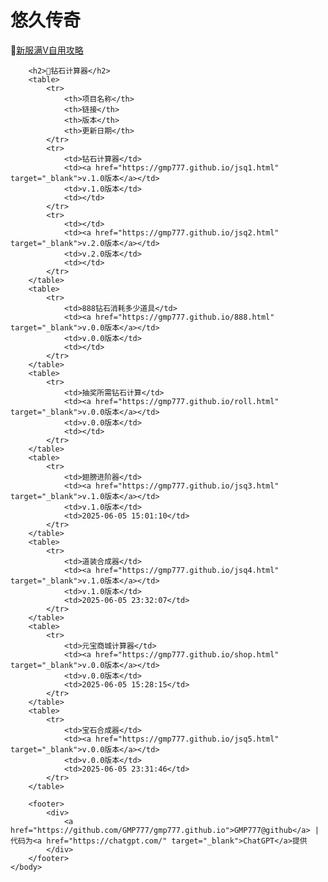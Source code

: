 <html lang="zh-CN">
    <head>
        <meta charset="UTF-8">
        <style>
            footer {
                text-align: center;
                font-size: 14px;
                padding: 15px 10px;
                background-color: #f8f8f8;
                color: #333;
                border-top: 1px solid #ddd;
                margin-top: 40px;
            }
            footer a {
                color: #007aff; /* iPhone蓝色链接风格 */
                text-decoration: none;
                margin: 0 5px;
            }
            footer a:hover {
                text-decoration: underline;
            }
            table {
                width: 100%;
                border-collapse: collapse;
                margin-top: 20px;
            }
            table, th, td {
                border: 1px solid #ddd;
            }
            th, td {
                padding: 10px;
                text-align: left;
            }
            th {
                background-color: #f4f4f4;
            }
        </style>
    </head>
    <body>
        <h1>悠久传奇</h1>
        <p>📖<a href="https://github.com/GMP777/gmp777.github.io/wiki/%E6%82%A0%E4%B9%85%E4%BC%A0%E5%A5%87%E6%96%B0%E6%9C%8D%E6%BB%A1V" target="_blank">新服满V自用攻略</a></p>
        
        <h2>💎钻石计算器</h2>
        <table>
            <tr>
                <th>项目名称</th>
                <th>链接</th>
                <th>版本</th>
                <th>更新日期</th>
            </tr>
            <tr>
                <td>钻石计算器</td>
                <td><a href="https://gmp777.github.io/jsq1.html" target="_blank">v.1.0版本</a></td>
                <td>v.1.0版本</td>
                <td></td>
            </tr>
            <tr>
                <td></td>
                <td><a href="https://gmp777.github.io/jsq2.html" target="_blank">v.2.0版本</a></td>
                <td>v.2.0版本</td>
                <td></td>
            </tr>
        </table>
        <table>
            <tr>
                <td>888钻石消耗多少道具</td>
                <td><a href="https://gmp777.github.io/888.html" target="_blank">v.0.0版本</a></td>
                <td>v.0.0版本</td>
                <td></td>
            </tr>
        </table>
        <table>
            <tr>
                <td>抽奖所需钻石计算</td>
                <td><a href="https://gmp777.github.io/roll.html" target="_blank">v.0.0版本</a></td>
                <td>v.0.0版本</td>
                <td></td>
            </tr>
        </table>
        <table>
            <tr>
                <td>翅膀进阶器</td>
                <td><a href="https://gmp777.github.io/jsq3.html" target="_blank">v.1.0版本</a></td>
                <td>v.1.0版本</td>
                <td>2025-06-05 15:01:10</td>
            </tr>
        </table>
        <table>
            <tr>
                <td>道装合成器</td>
                <td><a href="https://gmp777.github.io/jsq4.html" target="_blank">v.1.0版本</a></td>
                <td>v.1.0版本</td>
                <td>2025-06-05 23:32:07</td>
            </tr>
        </table>
        <table>
            <tr>
                <td>元宝商城计算器</td>
                <td><a href="https://gmp777.github.io/shop.html" target="_blank">v.0.0版本</a></td>
                <td>v.0.0版本</td>
                <td>2025-06-05 15:28:15</td>
            </tr>
        </table>
        <table>
            <tr>
                <td>宝石合成器</td>
                <td><a href="https://gmp777.github.io/jsq5.html" target="_blank">v.0.0版本</a></td>
                <td>v.0.0版本</td>
                <td>2025-06-05 23:31:46</td>
            </tr>
        </table>

        <footer>
            <div>
                <a href="https://github.com/GMP777/gmp777.github.io">GMP777@github</a> | 代码为<a href="https://chatgpt.com/" target="_blank">ChatGPT</a>提供
            </div>
        </footer>
    </body>
</html>
